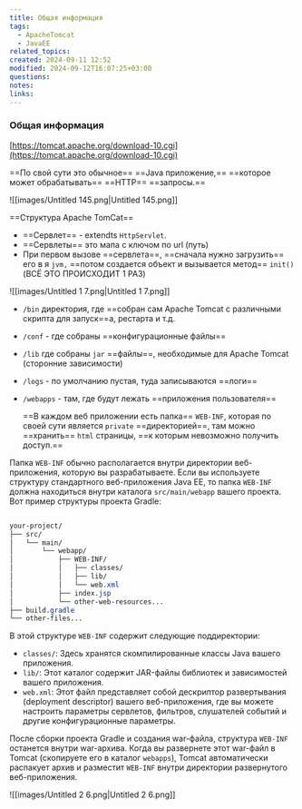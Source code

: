 ```yaml
---
title: Общая информация
tags:
  - ApacheTomcat
  - JavaEE
related_topics: 
created: 2024-09-11 12:52
modified: 2024-09-12T16:07:25+03:00
questions: 
notes: 
links: 
---
```

### Общая информация

[https://tomcat.apache.org/download-10.cgi](https://tomcat.apache.org/download-10.cgi)

==По свой сути это обычное== ==Java приложение,== ==которое может обрабатывать== ==HTTP== ==запросы.==

![[images/Untitled 145.png|Untitled 145.png]]

==Структура Apache TomCat==

- ==Сервлет== - extendts `HttpServlet`.
- ==Сервлеты== это мапа с ключом по url (путь)
- При первом вызове ==сервлета==, ==сначала нужно загрузить== его в я `jvm,` ==потом создается объект и вызывается метод== `init()` (ВСЁ ЭТО ПРОИСХОДИТ 1 РАЗ)

![[images/Untitled 1 7.png|Untitled 1 7.png]]

- `/bin` директория, где ==собран сам Apache Tomcat с различными скрипта для запуск==а, рестарта и т.д.
- `/conf` - где собраны ==конфигурационные файлы==
- `/lib` где собраны `jar` ==файлы==, необходимые для Apache Tomcat (сторонние зависимости)
- `/logs` - по умолчанию пустая, туда записываются ==логи==
- `/webapps` - там, где будут лежать ==приложения пользователя==  
      
      
    ==В каждом веб приложении есть папка== `WEB-INF`, которая по своей сути является `private` ==директорией==, там можно ==хранить== `html` страницы, ==к которым невозможно получить доступ.==

Папка `WEB-INF` обычно располагается внутри директории веб-приложения, которую вы разрабатываете. Если вы используете структуру стандартного веб-приложения Java EE, то папка `WEB-INF` должна находиться внутри каталога `src/main/webapp` вашего проекта. Вот пример структуры проекта Gradle:

```CSS

your-project/
├── src/
│   └── main/
│       └── webapp/
│           ├── WEB-INF/
│           │   ├── classes/
│           │   ├── lib/
│           │   └── web.xml
│           ├── index.jsp
│           └── other-web-resources...
├── build.gradle
└── other-files...

```

В этой структуре `WEB-INF` содержит следующие поддиректории:

- `classes/`: Здесь хранятся скомпилированные классы Java вашего приложения.
- `lib/`: Этот каталог содержит JAR-файлы библиотек и зависимостей вашего приложения.
- `web.xml`: Этот файл представляет собой дескриптор развертывания (deployment descriptor) вашего веб-приложения, где вы можете настроить параметры сервлетов, фильтров, слушателей событий и другие конфигурационные параметры.

После сборки проекта Gradle и создания war-файла, структура `WEB-INF` останется внутри war-архива. Когда вы развернете этот war-файл в Tomcat (скопируете его в каталог `webapps`), Tomcat автоматически распакует архив и разместит `WEB-INF` внутри директории развернутого веб-приложения.

![[images/Untitled 2 6.png|Untitled 2 6.png]]

  